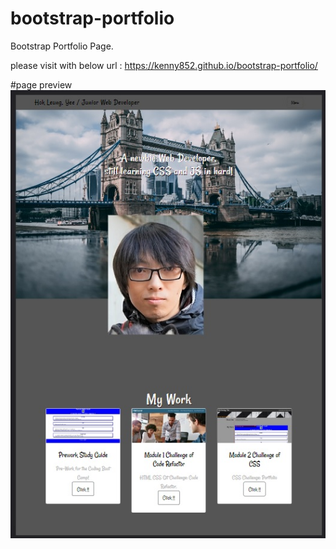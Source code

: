 # bootstrap-portfolio
Bootstrap Portfolio Page.

please visit with below url : https://kenny852.github.io/bootstrap-portfolio/

#page preview
![portfolio demo](./readme.jpg)
